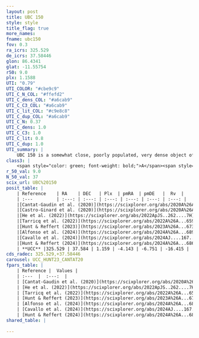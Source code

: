 ```yaml
---
layout: post
title: UBC 150
style: style
title_flag: true
more_names: 
fname: ubc150
fov: 0.3
ra_icrs: 325.529
de_icrs: 37.58446
glon: 86.4341
glat: -11.55754
r50: 9.0
plx: 1.1588
UTI: "0.79"
UTI_COLOR: "#cbe9c9"
UTI_C_N_COL: "#ffefd2"
UTI_C_dens_COL: "#a6cab9"
UTI_C_C3_COL: "#a6cab9"
UTI_C_lit_COL: "#c9e8c8"
UTI_C_dup_COL: "#a6cab9"
UTI_C_N: 0.37
UTI_C_dens: 1.0
UTI_C_C3: 1.0
UTI_C_lit: 0.8
UTI_C_dup: 1.0
UTI_summary: |
    UBC 150 is a somewhat close, poorly populated, very dense object of very high C3 quality. It is well-studied in the literature.
class3: |
    <span style="color: green; font-weight: bold;">A</span><span style="color: green; font-weight: bold;">A</span>
r_50_val: 9.0
N_50_val: 37
scix_url: UBC%20150
posit_table: |
    | Reference    | RA    | DEC   | Plx  | pmRA  | pmDE   |  Rv  |
    | :---         | :---: | :---: | :---: | :---: | :---: | :---: |
    |[Cantat-Gaudin et al. (2020)](https://scixplorer.org/abs/2020A%26A...640A...1C) | 325.52 | 37.584 | 1.141 | -4.16 | -6.715 | -- |
    |[Castro-Ginard et al. (2020)](https://scixplorer.org/abs/2020A%26A...635A..45C) | 325.486 | 37.536 | 1.145 | -4.129 | -6.688 | -- |
    |[He et al. (2022)](https://scixplorer.org/abs/2022ApJS..262....7H) | 325.547 | 37.562 | 1.16 | -4.15 | -6.756 | -- |
    |[Tarricq et al. (2022)](https://scixplorer.org/abs/2022A%26A...659A..59T) | 325.43 | 37.569 | 1.178 | -3.995 | -6.533 | -- |
    |[Hunt & Reffert (2023)](https://scixplorer.org/abs/2023A%26A...673A.114H) | 325.567 | 37.581 | 1.174 | -4.086 | -6.688 | -14.7 |
    |[Alfonso et al. (2024)](https://scixplorer.org/abs/2024A%26A...689A..18A) | 325.157 | 37.395 | 1.133 | -4.115 | -6.644 | -- |
    |[Cavallo et al. (2024)](https://scixplorer.org/abs/2024AJ....167...12C) | 325.524 | 37.606 | 1.174 | -- | -- | -- |
    |[Hunt & Reffert (2024)](https://scixplorer.org/abs/2024A%26A...686A..42H) | 325.567 | 37.581 | 1.174 | -4.086 | -6.688 | -14.7 |
    | **UCC** |325.529 | 37.584 | 1.159 | -4.143 | -6.751 | -16.415 | 
cds_radec: 325.529,+37.58446
carousel: UCC_HUNT23_CANTAT20
fpars_table: |
    | Reference |  Values |
    | :---  |  :---:  |
    | [Cantat-Gaudin et al. (2020)](https://scixplorer.org/abs/2020A%26A...640A...1C) | `AVNN=0.37, DMNN=9.7, AgeNN=8.3` |
    | [He et al. (2022)](https://scixplorer.org/abs/2022ApJS..262....7H) | `A0=0.95, logAge=8.1` |
    | [Tarricq et al. (2022)](https://scixplorer.org/abs/2022A%26A...659A..59T) | `Dist=851, logAgeNN=8.31` |
    | [Hunt & Reffert (2023)](https://scixplorer.org/abs/2023A%26A...673A.114H) | `AV50=0.35, diffAV50=0.502, MOD50=9.526, logAge50=8.487` |
    | [Alfonso et al. (2024)](https://scixplorer.org/abs/2024A%26A...689A..18A) | `AV=0.37085, MOD=9.69902, logAge=8.664, Z=-0.0530` |
    | [Cavallo et al. (2024)](https://scixplorer.org/abs/2024AJ....167...12C) | `AV50=0.54, dMod50=9.56, logAge50=8.34, [Fe/H]50=0.25` |
    | [Hunt & Reffert (2024)](https://scixplorer.org/abs/2024A%26A...686A..42H) | `MassJ=82.4386` |
shared_table: |
    
---
```

